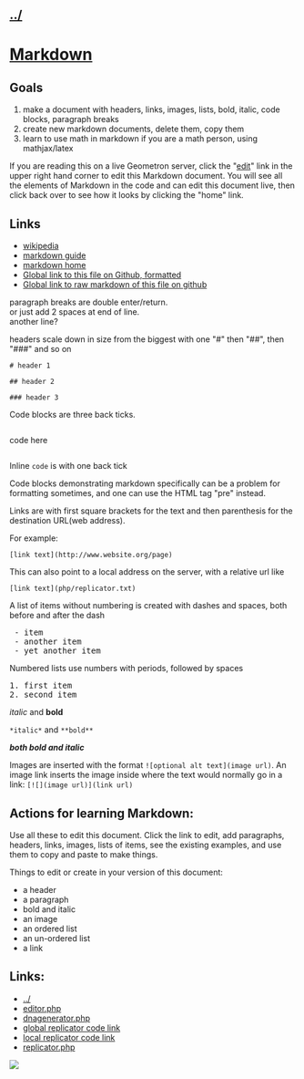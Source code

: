 ## [../](../)

#  [Markdown](https://github.com/LafeLabs/pi/blob/main/markdown/README.md)

## Goals

1. make a document with headers, links, images, lists, bold, italic, code blocks, paragraph breaks
2. create new markdown documents, delete them, copy them
3. learn to use math in markdown if you are a math person, using mathjax/latex

If you are reading this on a live Geometron server, click the "[edit](scrolleditor.html)" link in the upper right hand corner to edit this Markdown document. You will see all the elements of Markdown in the code and can edit this document live, then click back over to see how it looks by clicking the "home" link. 

## Links

 - [wikipedia](https://en.wikipedia.org/wiki/Markdown)
 - [markdown guide](https://www.markdownguide.org/)
 - [markdown home](https://daringfireball.net/projects/markdown/)
 - [Global link to this file on Github, formatted](https://github.com/LafeLabs/pi/blob/main/markdown/README.md)
 - [Global link to raw markdown of this file on github](https://raw.githubusercontent.com/LafeLabs/pi/main/markdown/README.md)
     
paragraph breaks are double enter/return.  
or just add 2 spaces at end of line.  
another line?

headers scale down in size from the biggest with one "#" then "##", then "###" and so on

```# header 1```

```## header 2```

```### header 3```


Code blocks are three back ticks. 

```
```
code here
```
```

Inline `code` is with one back tick

Code blocks demonstrating markdown specifically can be a problem for formatting sometimes, and one can use the HTML tag "pre" instead.

Links are with first square brackets for the text and then parenthesis for the destination URL(web address).


For example:

`[link text](http://www.website.org/page)`

This can also point to a local address on the server, with a relative url like 

`[link text](php/replicator.txt)`


A list of items without numbering is created with dashes and spaces, both before and after the dash

<pre>
 - item
 - another item
 - yet another item
</pre>

Numbered lists use numbers with periods, followed by spaces

<pre>
1. first item
2. second item
</pre>

*italic* and **bold** 

`*italic*` and `**bold**`

***both bold and italic***

Images are inserted with the format `![optional alt text](image url)`.  An image link inserts the image inside where the text would normally go in a link: `[![](image url)](link url)`

## Actions for learning Markdown:

Use all these to edit this document.  Click the link to edit, add paragraphs, headers, links, images, lists of items, see the existing examples, and use them to copy and paste to make things.

Things to edit or create in your version of this document:

 - a header
 - a paragraph
 - bold and italic
 - an image
 - an ordered list
 - an un-ordered list
 - a link

## Links:

- [../](../)
- [editor.php](editor.php)
- [dnagenerator.php](dnagenerator.php)
- [global replicator code link](https://raw.githubusercontent.com/LafeLabs/pi/main/php/replicator.txt)
- [local replicator code link](php/replicator.txt)
- [replicator.php](replicator.php)

![](https://i.imgur.com/No1wukK.png)




